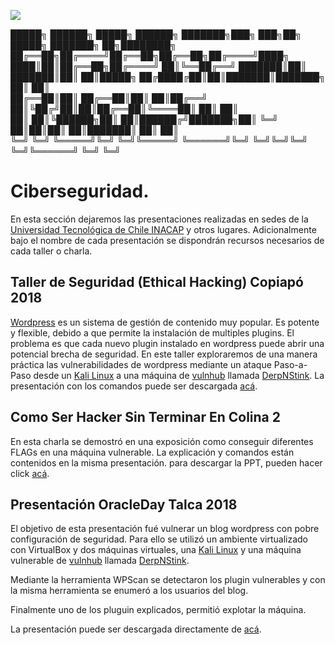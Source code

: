 ![](http://cms-site.inacap.cl/Assets/portal/img/logo-negro.png)

 █████╗  ██████╗ █████╗ ██████╗ ███████╗███╗   ███╗██╗ █████╗ ███████╗            ██╗████████╗
██╔══██╗██╔════╝██╔══██╗██╔══██╗██╔════╝████╗ ████║██║██╔══██╗██╔════╝            ██║╚══██╔══╝
███████║██║     ███████║██║  ██║█████╗  ██╔████╔██║██║███████║███████╗            ██║   ██║   
██╔══██║██║     ██╔══██║██║  ██║██╔══╝  ██║╚██╔╝██║██║██╔══██║╚════██║            ██║   ██║   
██║  ██║╚██████╗██║  ██║██████╔╝███████╗██║ ╚═╝ ██║██║██║  ██║███████║            ██║   ██║   
╚═╝  ╚═╝ ╚═════╝╚═╝  ╚═╝╚═════╝ ╚══════╝╚═╝     ╚═╝╚═╝╚═╝  ╚═╝╚══════╝            ╚═╝   ╚═╝   
                                                                                              

# Ciberseguridad.

En esta sección dejaremos las presentaciones realizadas en sedes de la [Universidad Tecnológica de Chile INACAP](http://www.inacap.cl) y otros lugares.
Adicionalmente bajo el nombre de cada presentación se dispondrán recursos necesarios de cada taller o charla.

## Taller de Seguridad (Ethical Hacking) Copiapó 2018
[Wordpress](https://wordpress.com) es un sistema de gestión de contenido muy popular. Es potente y flexible, debido a que permite la instalación de multiples plugins. El problema es que cada nuevo plugin instalado en wordpress puede abrir una potencial brecha de seguridad. En este taller exploraremos de una manera práctica las vulnerabilidades de wordpress mediante un ataque Paso-a-Paso desde un [Kali Linux]( http://cdimage.kali.org/kali-2018.1/kali-linux-2018.1-amd64.iso) a una máquina de [vulnhub](https://www.vulnhub.com/) llamada [DerpNStink]( https://www.dropbox.com/s/8jqor3tuc3jhe1w/VulnHub2018_DeRPnStiNK.ova?dl=0). La presentación con los comandos puede ser descargada [acá](https://github.com/academiasIT/ciberseguridad/blob/master/CopiapoSI_9y10-05-2018.pdf).

## Como Ser Hacker Sin Terminar En Colina 2 
En esta charla se demostró en una exposición como conseguir diferentes FLAGs en una máquina vulnerable.
La explicación y comandos están contenidos en la misma presentación.
para descargar la PPT, pueden hacer click [acá](https://github.com/academiasIT/ciberseguridad/raw/master/ComoSerHackerSinTerminarEnColina2%20-%20LosAngeles.pptx).

## Presentación OracleDay Talca 2018
El objetivo de esta presentación fué vulnerar un blog wordpress con pobre configuración de seguridad.
Para ello se utilizó un ambiente virtualizado con VirtualBox y dos máquinas virtuales, una [Kali Linux]( http://cdimage.kali.org/kali-2018.1/kali-linux-2018.1-amd64.iso) y una máquina vulnerable de [vulnhub](https://www.vulnhub.com/) llamada [DerpNStink]( https://www.dropbox.com/s/8jqor3tuc3jhe1w/VulnHub2018_DeRPnStiNK.ova?dl=0).

Mediante la herramienta WPScan se detectaron los plugin vulnerables y con la misma herramienta se enumeró a los usuarios del blog.

Finalmente uno de los pluguin explicados, permitió explotar la máquina.

La presentación puede ser descargada directamente de [acá](https://github.com/academiasIT/ciberseguridad/raw/master/TalcaOracleDay12-04-2018.pptx).

